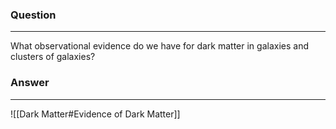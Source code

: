 ### Question
---
What observational evidence do we have for dark matter in galaxies and clusters of galaxies?

### Answer
---
![[Dark Matter#Evidence of Dark Matter]]
